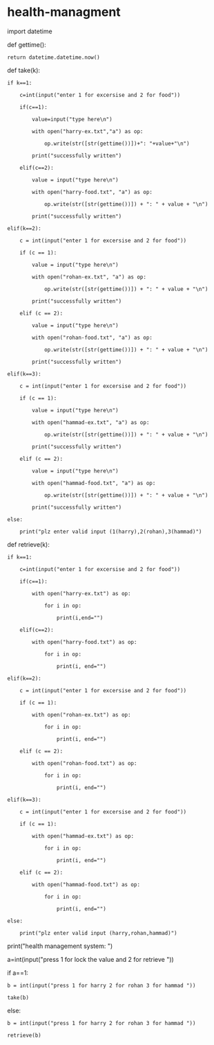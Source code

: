 # health-managment

import datetime

def gettime():

    return datetime.datetime.now()

def take(k):

    if k==1:

        c=int(input("enter 1 for excersise and 2 for food"))

        if(c==1):

            value=input("type here\n")

            with open("harry-ex.txt","a") as op:

                op.write(str([str(gettime())])+": "+value+"\n")

            print("successfully written")

        elif(c==2):

            value = input("type here\n")

            with open("harry-food.txt", "a") as op:

                op.write(str([str(gettime())]) + ": " + value + "\n")

            print("successfully written")

    elif(k==2):

        c = int(input("enter 1 for excersise and 2 for food"))

        if (c == 1):

            value = input("type here\n")

            with open("rohan-ex.txt", "a") as op:

                op.write(str([str(gettime())]) + ": " + value + "\n")

            print("successfully written")

        elif (c == 2):

            value = input("type here\n")

            with open("rohan-food.txt", "a") as op:

                op.write(str([str(gettime())]) + ": " + value + "\n")

            print("successfully written")

    elif(k==3):

        c = int(input("enter 1 for excersise and 2 for food"))

        if (c == 1):

            value = input("type here\n")

            with open("hammad-ex.txt", "a") as op:

                op.write(str([str(gettime())]) + ": " + value + "\n")

            print("successfully written")

        elif (c == 2):

            value = input("type here\n")

            with open("hammad-food.txt", "a") as op:

                op.write(str([str(gettime())]) + ": " + value + "\n")

            print("successfully written")

    else:

        print("plz enter valid input (1(harry),2(rohan),3(hammad)")

def retrieve(k):

    if k==1:

        c=int(input("enter 1 for excersise and 2 for food"))

        if(c==1):

            with open("harry-ex.txt") as op:

                for i in op:

                    print(i,end="")

        elif(c==2):

            with open("harry-food.txt") as op:

                for i in op:

                    print(i, end="")

    elif(k==2):

        c = int(input("enter 1 for excersise and 2 for food"))

        if (c == 1):

            with open("rohan-ex.txt") as op:

                for i in op:

                    print(i, end="")

        elif (c == 2):

            with open("rohan-food.txt") as op:

                for i in op:

                    print(i, end="")

    elif(k==3):

        c = int(input("enter 1 for excersise and 2 for food"))

        if (c == 1):

            with open("hammad-ex.txt") as op:

                for i in op:

                    print(i, end="")

        elif (c == 2):

            with open("hammad-food.txt") as op:

                for i in op:

                    print(i, end="")

    else:

        print("plz enter valid input (harry,rohan,hammad)")

print("health management system: ")

a=int(input("press 1 for lock the value and 2 for retrieve "))



if a==1:

    b = int(input("press 1 for harry 2 for rohan 3 for hammad "))

    take(b)

else:

    b = int(input("press 1 for harry 2 for rohan 3 for hammad "))

    retrieve(b)
